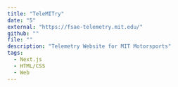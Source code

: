 ```yaml
---
title: "TeleMITry"
date: "5"
external: "https://fsae-telemetry.mit.edu/"
github: ""
file: ""
description: "Telemetry Website for MIT Motorsports"
tags:
  - Next.js
  - HTML/CSS
  - Web
---
```

